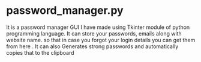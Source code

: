 # password_manager.py
It is a password manager GUI I have made using Tkinter module of python programming language. It can store your passwords, emails along with website name. so that in case you forgot your login details you can get them from here . It can also Generates strong passwords and automatically copies that to the clipboard
